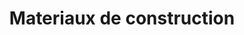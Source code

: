 ---
title: "Materiaux de construction"
url: /ruelle-la-sagesse/materiaux-de-construction/
shop: hardware
---